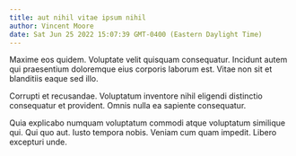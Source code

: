 ```yaml
---
title: aut nihil vitae ipsum nihil
author: Vincent Moore
date: Sat Jun 25 2022 15:07:39 GMT-0400 (Eastern Daylight Time)
---
```

Maxime eos quidem. Voluptate velit quisquam consequatur. Incidunt autem qui praesentium doloremque eius corporis laborum est. Vitae non sit et blanditiis eaque sed illo.

 Corrupti et recusandae. Voluptatum inventore nihil eligendi distinctio consequatur et provident. Omnis nulla ea sapiente consequatur.

 Quia explicabo numquam voluptatum commodi atque voluptatum similique qui. Qui quo aut. Iusto tempora nobis. Veniam cum quam impedit. Libero excepturi unde.
